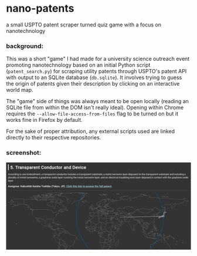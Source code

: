 # nano-patents
a small USPTO patent scraper turned quiz game with a focus on nanotechnology

### background:

This was a short "game" I had made for a university science outreach event promoting nanotechnology based on an initial Python script (`patent_search.py`) for scraping utility patents through USPTO's patent API with output to an SQLite database (`db.sqlite`). It involves trying to guess the origin of patents given their description by clicking on an interactive world map.

The "game" side of things was always meant to be open locally (reading an SQLite file from within the DOM isn't really ideal). Opening within Chrome requires the `--allow-file-access-from-files` flag to be turned on but it works fine in Firefox by default.

For the sake of proper attribution, any external scripts used are linked directly to their respective repositories.

### screenshot:
![Screenshot](/screenshot.png?raw=true "Screenshot")
